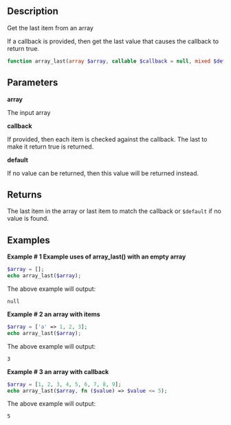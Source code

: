 ## Description

Get the last item from an array

If a callback is provided, then get the last value that causes the callback to return true.

```php
function array_last(array $array, callable $callback = null, mixed $default = null): mixed
```

## Parameters

**array**

The input array

**callback**

If provided, then each item is checked against the callback. The last to make it return true is returned.

**default**

If no value can be returned, then this value will be returned instead.

## Returns

The last item in the array or last item to match the callback or `$default` if no value is found.

## Examples

**Example # 1 Example uses of array_last() with an empty array**

```php
$array = [];
echo array_last($array);
```

The above example will output:

```
null
```

**Example # 2 an array with items**

```php
$array = ['a' => 1, 2, 3];
echo array_last($array);
```

The above example will output:

```
3
```

**Example # 3 an array with callback**

```php
$array = [1, 2, 3, 4, 5, 6, 7, 8, 9];
echo array_last($array, fn ($value) => $value <= 5);
```

The above example will output:

```
5
```